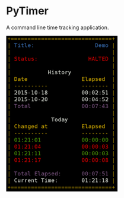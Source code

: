 PyTimer
=======

A command line time tracking application.

![Screenshot of PyTimer](./screenshot.png)
